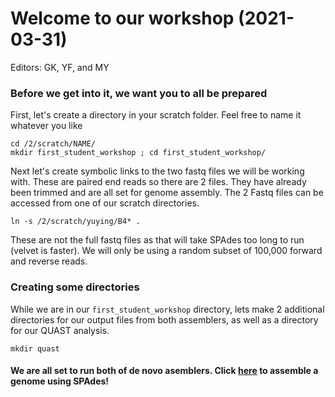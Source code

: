 
# Welcome to our workshop (2021-03-31)
Editors: GK, YF, and MY 

### Before we get into it, we want you to all be prepared

First, let's create a directory in your scratch folder. Feel free to name it whatever you like
```
cd /2/scratch/NAME/
mkdir first_student_workshop ; cd first_student_workshop/
```
Next let's create symbolic links to the two fastq files we will be working with. These are paired end reads so there are 2 files.
They have already been trimmed and are all set for genome assembly.
The 2 Fastq files can be accessed from one of our scratch directories.
```
ln -s /2/scratch/yuying/B4* .
```
These are not the full fastq files as that will take SPAdes too long to run (velvet is faster). We will only be using a random subset of 100,000 forward and reverse reads.

### Creating some directories
While we are in our ```first_student_workshop``` directory, lets make 2 additional directories for our output files from both assemblers, as well as a directory for our QUAST analysis.
```
mkdir quast
```
#### We are all set to run both of de novo asemblers. Click [here](https://github.com/GregK10/722Workshop_Velvet.SPAdes_YY.MY.GK/blob/main/2_SPAdes.md) to assemble a genome using SPAdes!

